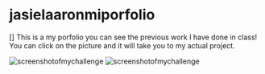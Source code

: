 # jasielaaronmiporfolio

[<linktodeployedapplication>]
This is a my porfolio you can see the previous work I have done in class! You can click on the picture and it will take you to my actual project. 

![screenshotofmychallenge](/Screenshot%202024-01-09%20at%204.49.12 PM.png)
![screenshotofmychallenge](/Screenshot%202024-01-09%20at%204.49.27 PM.png)